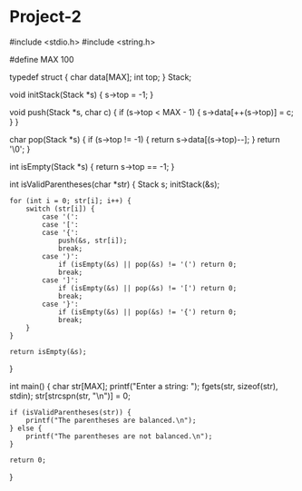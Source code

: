 # Project-2
#include <stdio.h>
#include <string.h>

#define MAX 100

typedef struct {
    char data[MAX];
    int top;
} Stack;

void initStack(Stack *s) {
    s->top = -1;
}

void push(Stack *s, char c) {
    if (s->top < MAX - 1) {
        s->data[++(s->top)] = c;
    }
}

char pop(Stack *s) {
    if (s->top != -1) {
        return s->data[(s->top)--];
    }
    return '\0';
}

int isEmpty(Stack *s) {
    return s->top == -1;
}

int isValidParentheses(char *str) {
    Stack s;
    initStack(&s);

    for (int i = 0; str[i]; i++) {
        switch (str[i]) {
            case '(':
            case '[':
            case '{':
                push(&s, str[i]);
                break;
            case ')':
                if (isEmpty(&s) || pop(&s) != '(') return 0;
                break;
            case ']':
                if (isEmpty(&s) || pop(&s) != '[') return 0;
                break;
            case '}':
                if (isEmpty(&s) || pop(&s) != '{') return 0;
                break;
        }
    }

    return isEmpty(&s);
}

int main() {
    char str[MAX];
    printf("Enter a string: ");
    fgets(str, sizeof(str), stdin);
    str[strcspn(str, "\n")] = 0;

    if (isValidParentheses(str)) {
        printf("The parentheses are balanced.\n");
    } else {
        printf("The parentheses are not balanced.\n");
    }

    return 0;
}
